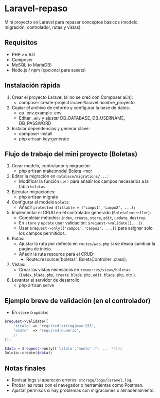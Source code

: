 # Laravel-repaso

Mini proyecto en Laravel para repasar conceptos básicos (modelo, migración, controlador, rutas y vistas).

## Requisitos
- PHP >= 8.0
- Composer
- MySQL (o MariaDB)
- Node.js / npm (opcional para assets)

## Instalación rápida
1. Crear el proyecto Laravel (si no se creó con Composer aún):
   - composer create-project laravel/laravel nombre_proyecto
2. Copiar el archivo de entorno y configurar la base de datos:
   - cp .env.example .env
   - Editar `.env` y ajustar DB_DATABASE, DB_USERNAME, DB_PASSWORD
3. Instalar dependencias y generar clave:
   - composer install
   - php artisan key:generate

## Flujo de trabajo del mini proyecto (Boletas)
1. Crear modelo, controlador y migración:
   - php artisan make:model Boleta -mcr
2. Editar la migración en `database/migrations/...`:
   - Modificar la función `up()` para añadir los campos necesarios a la tabla `boletas`.
3. Ejecutar migraciones:
   - php artisan migrate
4. Configurar el modelo `Boleta`:
   - Añadir `protected $fillable = ['campo1','campo2', ...];`
5. Implementar el CRUD en el controlador generado (`BoletaController`):
   - Completar métodos: `index`, `create`, `store`, `edit`, `update`, `destroy`.
   - En `store` y `update` usar validación: `$request->validate([...])`.
   - Usar `$request->only(['campo1','campo2', ...])` para asignar solo los campos permitidos.
6. Rutas:
   - Ajustar la ruta por defecto en `routes/web.php` si se desea cambiar la página de inicio.
   - Añadir la ruta resource para el CRUD:
     - Route::resource('boletas', BoletaController::class);
7. Vistas:
   - Crear las vistas necesarias en `resources/views/boletas` (`index.blade.php`, `create.blade.php`, `edit.blade.php`, etc.).
8. Levantar el servidor de desarrollo:
   - php artisan serve

## Ejemplo breve de validación (en el controlador)
- En `store` o `update`:
```php
$request->validate([
    'titulo' => 'required|string|max:255',
    'monto'  => 'required|numeric',
    // ...
]);

$data = $request->only(['titulo','monto' /*, ... */]);
Boleta::create($data);
```

## Notas finales
- Revisar logs si aparecen errores: `storage/logs/laravel.log`.
- Probar las rutas con el navegador o herramientas como Postman.
- Ajustar permisos si hay problemas con migraciones o almacenamiento.